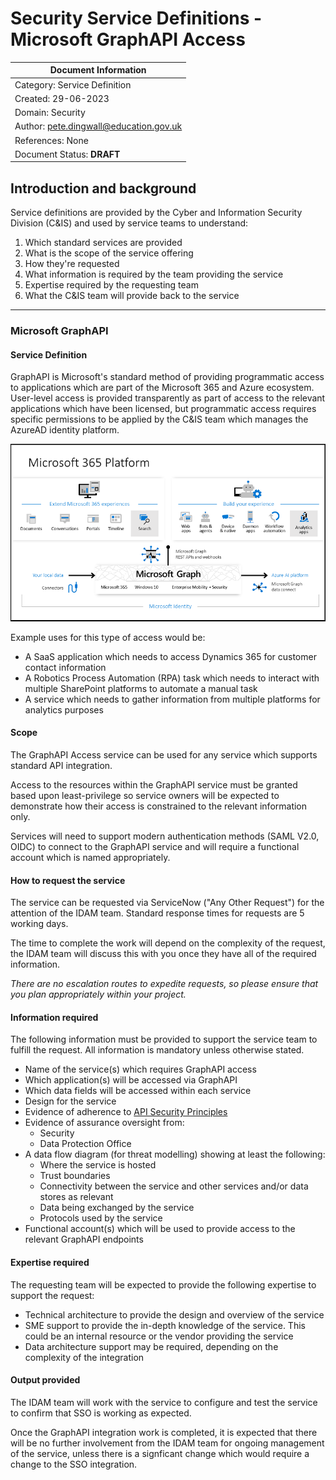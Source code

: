 # Security Service Definitions - Microsoft GraphAPI Access

| Document Information |
---|
| Category: Service Definition |
| Created: 29-06-2023 |
| Domain: Security |
| Author: <pete.dingwall@education.gov.uk> |
| References: None |
| Document Status: **DRAFT** |

## Introduction and background

Service definitions are provided by the Cyber and Information Security Division (C&IS) and used by service teams to understand:

1. Which standard services are provided
2. What is the scope of the service offering
3. How they're requested
4. What information is required by the team providing the service
5. Expertise required by the requesting team
6. What the C&IS team will provide back to the service

---

### Microsoft GraphAPI

#### **Service Definition**

GraphAPI is Microsoft's standard method of providing programmatic access to applications which are part of the Microsoft 365 and Azure ecosystem. User-level access is provided transparently as part of access to the relevant applications which have been licensed, but programmatic access requires specific permissions to be applied by the C&IS team which manages the AzureAD identity platform.

![GraphAPI Overview](../Service-Descriptions/Images/SVD-SEC002-GraphAPI-Overview.png)

Example uses for this type of access would be:

- A SaaS application which needs to access Dynamics 365 for customer contact information
- A Robotics Process Automation (RPA) task which needs to interact with multiple SharePoint platforms to automate a manual task
- A  service which needs to gather information from multiple platforms for analytics purposes

#### **Scope**

The GraphAPI Access service can be used for any service which supports standard API integration.

Access to the resources within the GraphAPI service must be granted based upon least-privilege so service owners will be expected to demonstrate how their access is constrained to the relevant information only.

Services will need to support modern authentication methods (SAML V2.0, OIDC) to connect to the GraphAPI service and will require a functional account which is named appropriately.

#### **How to request the service**

The service can be requested via ServiceNow ("Any Other Request") for the attention of the IDAM team. Standard response times for requests are 5 working days.

The time to complete the work will depend on the complexity of the request, the IDAM team will discuss this with you once they have all of the required information.

*There are no escalation routes to expedite requests, so please ensure that you plan appropriately within your project.*

#### **Information required**

The following information must be provided to support the service team to fulfill the request. All information is mandatory unless otherwise stated.

- Name of the service(s) which requires GraphAPI access
- Which application(s) will be accessed via GraphAPI
- Which data fields will be accessed within each service
- Design for the service
- Evidence of adherence to [API Security Principles](../Guidelines/GDL-SEC001-API-Security-Principles.md)
- Evidence of assurance oversight from:
  - Security
  - Data Protection Office
- A data flow diagram (for threat modelling) showing at least the following:
  - Where the service is hosted
  - Trust boundaries
  - Connectivity between the service and other services and/or data stores as relevant
  - Data being exchanged by the service
  - Protocols used by the service
- Functional account(s) which will be used to provide access to the relevant GraphAPI endpoints

#### **Expertise required**

The requesting team will be expected to provide the following expertise to support the request:

- Technical architecture to provide the design and overview of the service
- SME support to provide the in-depth knowledge of the service. This could be an internal resource or the vendor providing the service
- Data architecture support may be required, depending on the complexity of the integration

#### **Output provided**

The IDAM team will work with the service to configure and test the service to confirm that SSO is working as expected.

Once the GraphAPI integration work is completed, it is expected that there will be no further involvement from the IDAM team for ongoing management of the service, unless there is a signficant change which would require a change to the SSO integration.
